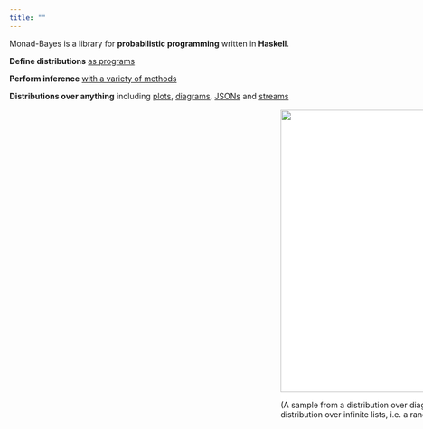 ```yaml
---
title: ""
---
```


Monad-Bayes is a library for **probabilistic programming** written in **Haskell**.

**Define distributions** [as programs]()

**Perform inference** [with a variety of methods]() 


<!-- ```haskell
mh $ ...
``` -->

**Distributions over anything** including [plots](), [diagrams](), [JSONs]() and [streams]()




<html>
   <head>
   </head>

   <body>
      <div style = "position:relative; left:480px; top:2px; background-color:white;">
         
         
   </body>
</html>
<img src="../randomwalk.png" 
     width="400" 
     height="500" />

(A sample from a distribution over diagrams, built by transforming a distribution over infinite lists, i.e. a random walk)
<!-- ](../randomwalk.png) -->
<!-- - why draw a sample and then make a plot when you can just define a distribution over plots instead (see todo). Sample from distributions over JSONs (see todo) or diagrams
- distributions over infinite (lazily evaluated) lists  are great for non-parametrics (see todo)
- build state space models as streams using `pipes`

inference methods are built modularly:

- write a particle filter that performs an MH step after every resampling step in one line (see todo) -->


